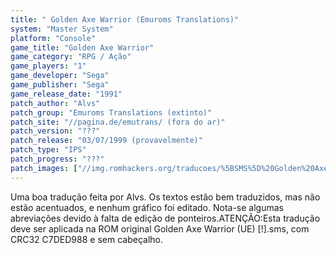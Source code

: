 ```yaml
---
title: " Golden Axe Warrior (Emuroms Translations)"
system: "Master System"
platform: "Console"
game_title: "Golden Axe Warrior"
game_category: "RPG / Ação"
game_players: "1"
game_developer: "Sega"
game_publisher: "Sega"
game_release_date: "1991"
patch_author: "Alvs"
patch_group: "Emuroms Translations (extinto)"
patch_site: "//pagina.de/emutrans/ (fora do ar)"
patch_version: "???"
patch_release: "03/07/1999 (provavelmente)"
patch_type: "IPS"
patch_progress: "???"
patch_images: ["//img.romhackers.org/traducoes/%5BSMS%5D%20Golden%20Axe%20Warrior%20-%20Emuroms%20Translations%20-%201.png","//img.romhackers.org/traducoes/%5BSMS%5D%20Golden%20Axe%20Warrior%20-%20Emuroms%20Translations%20-%202.png","//img.romhackers.org/traducoes/%5BSMS%5D%20Golden%20Axe%20Warrior%20-%20Emuroms%20Translations%20-%203.png"]
---
```

Uma boa tradução feita por Alvs. Os textos estão bem traduzidos, mas não estão acentuados, e nenhum gráfico foi editado. Nota-se algumas abreviações devido à falta de edição de ponteiros.ATENÇÃO:Esta tradução deve ser aplicada na ROM original Golden Axe Warrior (UE) [!].sms, com CRC32 C7DED988 e sem cabeçalho.